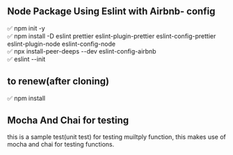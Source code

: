 ## Node Package Using Eslint with Airbnb- config

✅ npm init -y <br>
✅ npm install -D eslint prettier eslint-plugin-prettier eslint-config-prettier eslint-plugin-node eslint-config-node<br>
✅ npx install-peer-deeps --dev eslint-config-airbnb<br>
✅ eslint --init

## to renew(after cloning)
✅ npm install

## Mocha And Chai for testing
 this is a sample test(unit test) for testing muiltply function, this makes use of mocha and chai for testing functions.
